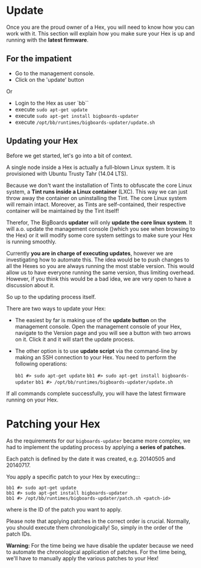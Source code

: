 # Update

Once you are the proud owner of a Hex, you will need to know how you can work with it. This section will explain how you make sure your Hex is up and running with the **latest firmware**.

## For the impatient

 - Go to the management console.
 - Click on the 'update' button 

Or

 - Login to the Hex as user `bb``
 - execute `sudo apt-get update`
 - execute `sudo apt-get install bigboards-updater`
 - execute `/opt/bb/runtimes/bigboards-updater/update.sh`

## Updating your Hex

Before we get started, let's go into a bit of context.

A single node inside a Hex is actually a full-blown Linux system. It is provisioned with Ubuntu Trusty Tahr (14.04 LTS).

Because we don't want the installation of Tints to obfuscate the core Linux system, a **Tint runs inside a Linux container** (LXC). This way we can just throw away the container on uninstalling the Tint. The core Linux system will remain intact. Moreover, as Tints are self-contained, their respective container will be maintained by the Tint itself!

Therefor, The BigBoards **updater** will only **update the core linux system**. It will a.o. update the management console ()which you see when browsing to the Hex) or it will modify some core system settings to make sure your Hex is running smoothly.

Currently **you are in charge of executing updates**, however we are investigating how to automate this. The idea would be to push changes to all the Hexes so you are always running the most stable version. This would allow us to have everyone running the same version, thus limiting overhead. However, if you think this would be a bad idea, we are very open to have a discussion about it.

So up to the updating process itself. 

There are two ways to update your Hex: 

* The easiest by far is making use of the **update button** on the management console. Open the management console of your Hex, navigate to the Version page and you will see a button with two arrows on it. Click it and it will start the update process.
* The other option is to use **update script** via the command-line by making an SSH connection to your Hex. You need to perform the following operations:

	`bb1 #> sudo apt-get update`
	`bb1 #> sudo apt-get install bigboards-updater`
	`bb1 #> /opt/bb/runtimes/bigboards-updater/update.sh`

If all commands complete successfully, you will have the latest firmware running on your Hex.

# Patching your Hex

As the requirements for our `bigboards-updater` became more complex, we had to implement the updating process by applying a **series of patches**. 

Each patch is defined by the date it was created, e.g. 20140505 and 20140717.

You apply a specific patch to your Hex by executing:::

	bb1 #> sudo apt-get update
	bb1 #> sudo apt-get install bigboards-updater
	bb1 #> /opt/bb/runtimes/bigboards-updater/patch.sh <patch-id>

where <patch-id> is the ID of the patch you want to apply.

Please note that applying patches in the correct order is crucial. Normally, you should execute them chronologically! So, simply in the order of the patch IDs.

**Warning:** For the time being we have disable the updater because we need to automate the chronological application of patches. For the time being, we'll have to manually apply the various patches to your Hex!
